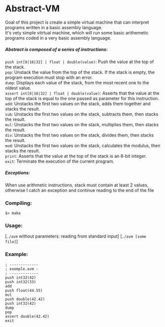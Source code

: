# Abstract-VM
Goal of this project is create a simple virtual machine that can interpret programs written in a basic assembly language.</br>
It's vety simple vitrtual machine, which will run some basic arithemetic programs coded in a very basic assembly language.</br>
##### Abstract is composed of a series of instructions:
  `push int[8|16|32] | float | double(value)`: Push the value at the top of the stack.</br>
  `pop`: Unstack the value from the top of the stack. If the stack is empty, the program execution must stop with an error.</br>
  `dump`: Displays each value of the stack, from the most recent one to the oldest value.</br>
  `assert int[8|16|32] | float | double(value)`: Asserts that the value at the top of the stack is equal to the one passed as    parameter for this instruction.</br>
  `add`: Unstacks the first two values on the stack, adds them together and stacks the result.</br>
  `sub`: Unstacks the first two values on the stack, subtracts them, then stacks the result.</br>
  `mul`: Unstacks the first two values on the stack, multiplies them, then stacks the result.</br>
  `div`: Unstacks the first two values on the stack, divides them, then stacks the result.</br>
  `mod`: Unstacks the first two values on the stack, calculates the modulus, then stacks the result.</br>
  `print`: Asserts that the value at the top of the stack is an 8-bit integer.</br>
  `exit`: Terminate the execution of the current program.</br>
 ##### Exceptions:
  When use arithmetic instructions, stack must contain at least 2 values, otherwise I catch an exception and continue reading
to the end of the file

### Compiling:
  `$> make`
### Usage:
  [`./avm` without parameters: reading from standard input]
  [`./avm [some file]`]
### Example:
```
; -------------
; exemple.avm -
; -------------
push int32(42)
push int32(33)
add
push float(44.55)
mul
push double(42.42)
push int32(42)
dump
pop
assert double(42.42)
exit
```
